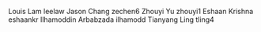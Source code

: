 Louis Lam        leelaw
Jason Chang      zechen6
Zhouyi Yu        zhouyi1
Eshaan Krishna   eshaankr
Ilhamoddin Arbabzada ilhamodd
Tianyang Ling    tling4
